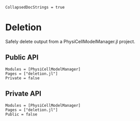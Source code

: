 ```@meta
CollapsedDocStrings = true
```

# Deletion

Safely delete output from a PhysiCellModelManager.jl project.

## Public API

```@autodocs
Modules = [PhysiCellModelManager]
Pages = ["deletion.jl"]
Private = false
```

## Private API

```@autodocs
Modules = [PhysiCellModelManager]
Pages = ["deletion.jl"]
Public = false
```